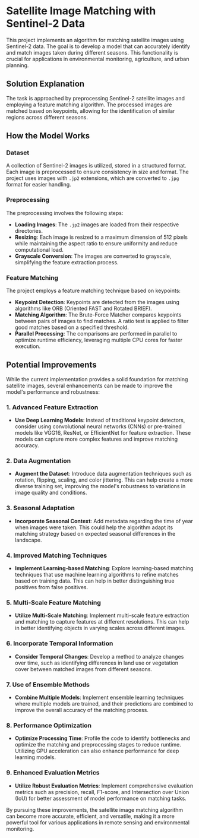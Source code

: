 # Satellite Image Matching with Sentinel-2 Data

This project implements an algorithm for matching satellite images using Sentinel-2 data. The goal is to develop a model that can accurately identify and match images taken during different seasons. This functionality is crucial for applications in environmental monitoring, agriculture, and urban planning.

## Solution Explanation

The task is approached by preprocessing Sentinel-2 satellite images and employing a feature matching algorithm. The processed images are matched based on keypoints, allowing for the identification of similar regions across different seasons. 

## How the Model Works

### Dataset
A collection of Sentinel-2 images is utilized, stored in a structured format. Each image is preprocessed to ensure consistency in size and format. The project uses images with `.jp2` extensions, which are converted to `.jpg` format for easier handling.

### Preprocessing
The preprocessing involves the following steps:
- **Loading Images**: The `.jp2` images are loaded from their respective directories.
- **Resizing**: Each image is resized to a maximum dimension of 512 pixels while maintaining the aspect ratio to ensure uniformity and reduce computational load.
- **Grayscale Conversion**: The images are converted to grayscale, simplifying the feature extraction process.

### Feature Matching
The project employs a feature matching technique based on keypoints:
- **Keypoint Detection**: Keypoints are detected from the images using algorithms like ORB (Oriented FAST and Rotated BRIEF).
- **Matching Algorithm**: The Brute-Force Matcher compares keypoints between pairs of images to find matches. A ratio test is applied to filter good matches based on a specified threshold.
- **Parallel Processing**: The comparisons are performed in parallel to optimize runtime efficiency, leveraging multiple CPU cores for faster execution.

## Potential Improvements

While the current implementation provides a solid foundation for matching satellite images, several enhancements can be made to improve the model's performance and robustness:

### 1. Advanced Feature Extraction
- **Use Deep Learning Models**: Instead of traditional keypoint detectors, consider using convolutional neural networks (CNNs) or pre-trained models like VGG16, ResNet, or EfficientNet for feature extraction. These models can capture more complex features and improve matching accuracy.

### 2. Data Augmentation
- **Augment the Dataset**: Introduce data augmentation techniques such as rotation, flipping, scaling, and color jittering. This can help create a more diverse training set, improving the model's robustness to variations in image quality and conditions.

### 3. Seasonal Adaptation
- **Incorporate Seasonal Context**: Add metadata regarding the time of year when images were taken. This could help the algorithm adapt its matching strategy based on expected seasonal differences in the landscape.

### 4. Improved Matching Techniques
- **Implement Learning-based Matching**: Explore learning-based matching techniques that use machine learning algorithms to refine matches based on training data. This can help in better distinguishing true positives from false positives.

### 5. Multi-Scale Feature Matching
- **Utilize Multi-Scale Matching**: Implement multi-scale feature extraction and matching to capture features at different resolutions. This can help in better identifying objects in varying scales across different images.

### 6. Incorporate Temporal Information
- **Consider Temporal Changes**: Develop a method to analyze changes over time, such as identifying differences in land use or vegetation cover between matched images from different seasons.

### 7. Use of Ensemble Methods
- **Combine Multiple Models**: Implement ensemble learning techniques where multiple models are trained, and their predictions are combined to improve the overall accuracy of the matching process.

### 8. Performance Optimization
- **Optimize Processing Time**: Profile the code to identify bottlenecks and optimize the matching and preprocessing stages to reduce runtime. Utilizing GPU acceleration can also enhance performance for deep learning models.

### 9. Enhanced Evaluation Metrics
- **Utilize Robust Evaluation Metrics**: Implement comprehensive evaluation metrics such as precision, recall, F1-score, and Intersection over Union (IoU) for better assessment of model performance on matching tasks.

By pursuing these improvements, the satellite image matching algorithm can become more accurate, efficient, and versatile, making it a more powerful tool for various applications in remote sensing and environmental monitoring.




